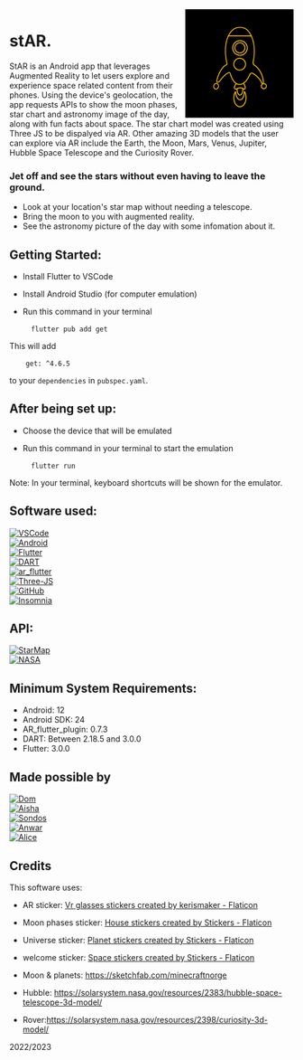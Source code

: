 <img src="android/app/src/main/res/mipmap-xxxhdpi/ic_launcher.png" align="right" />

# stAR.

StAR is an Android app that leverages Augmented Reality to let users explore and experience space related content from their phones. Using the device's geolocation, the app requests APIs to show the moon phases, star chart and astronomy image of the day, along with fun facts about space. The star chart model was created using Three JS to be dispalyed via AR. Other amazing 3D models that the user can explore via AR include the Earth, the Moon, Mars, Venus, Jupiter, Hubble Space Telescope and the Curiosity Rover.

### Jet off and see the stars without even having to leave the ground. 

+ Look at your location's star map without needing a telescope.
+ Bring the moon to you with augmented reality.
+ See the astronomy picture of the day with some infomation about it.

## Getting Started:
+ Install Flutter to VSCode
+ Install Android Studio (for computer emulation)
+ Run this command in your terminal

        flutter pub add get
This will add

        get: ^4.6.5

to your `dependencies` in `pubspec.yaml`.

## After being set up:
+ Choose the device that will be emulated 
+ Run this command in your terminal to start the emulation

        flutter run

Note: In your terminal, keyboard shortcuts will be shown for the emulator.

## Software used:
[![VSCode]][VSCode-url]
<br> [![Android]][Android-url]
<br> [![Flutter]][Flutter-url]
<br> [![DART]][DART-url]
<br> [![ar_flutter]][ar_flutter-url]
<br> [![Three-JS]][Three-JS-url]
<br> [![GitHub]][GitHub-url]
<br> [![Insomnia]][Insmonia-url]

## API:
[![StarMap]][StarMap-url]
<br> [![NASA]][NASA-url]

## Minimum System Requirements:
+ Android: 12
+ Android SDK: 24
+ AR_flutter_plugin: 0.7.3
+ DART: Between 2.18.5 and 3.0.0
+ Flutter: 3.0.0

## Made possible by
[![Dom]][Dom-url]
<br> [![Aisha]][Aisha-url]
<br> [![Sondos]][Sondos-url]
<br> [![Anwar]][Anwar]
<br> [![Alice]][Alice-url]

## Credits
This software uses:
- AR sticker: <a href="10 Free vr glasses Stickers for download in SVG, PNG formats | Flaticon" title="vr glasses stickers">Vr glasses stickers created by kerismaker - Flaticon</a>

- Moon phases sticker: <a href="407 Free house Stickers for download in SVG, PNG formats | Flaticon" title="house stickers">House stickers created by Stickers - Flaticon</a>

- Universe sticker: <a href="251 Free planet Stickers for download in SVG, PNG formats | Flaticon" title="planet stickers">Planet stickers created by Stickers - Flaticon</a>

- welcome sticker: <a href="321 Free space Stickers for download in SVG, PNG formats | Flaticon" title="space stickers">Space stickers created by Stickers - Flaticon</a>

- Moon & planets: https://sketchfab.com/minecraftnorge
- Hubble: https://solarsystem.nasa.gov/resources/2383/hubble-space-telescope-3d-model/
- Rover:https://solarsystem.nasa.gov/resources/2398/curiosity-3d-model/



[VSCode-url]: https://code.visualstudio.com/
[VSCode]: https://img.shields.io/badge/IDE-VS%20Code-blue
[Android-url]: https://developer.android.com/studio
[Android]: https://img.shields.io/badge/Emulation-Android%20Studio-brightgreen
[DART-url]: https://dart.dev/
[DART]: https://img.shields.io/badge/Programming-Dart-blue
[Flutter-url]: https://flutter.dev/
[Flutter]: https://img.shields.io/badge/UI-Flutter-blue
[ar_flutter-url]: https://pub.dev/packages/ar_flutter_plugin
[ar_flutter]: https://img.shields.io/badge/AR-ar__flutter__plugin-orange
[Insmonia-url]: https://insomnia.rest/
[Insomnia]: https://img.shields.io/badge/API%20testing-Insomnia-blueviolet
[Three-JS]:https://img.shields.io/badge/3D-Three%20JS-yellow
[Three-JS-url]:https://threejs.org/
[GitHub]:https://img.shields.io/badge/Models%20Storage-GitHub-lightgrey
[Github-url]: https://github.com/

[StarMap-url]: https://docs.astronomyapi.com/endpoints/studio/star-chart
[StarMap]: https://img.shields.io/badge/StarMap-AstronomyAPI-black
[NASA-url]: https://api.nasa.gov/
[NASA]: https://img.shields.io/badge/Star%20Facts-NASA%20API-navy

[Dom-url]: https://github.com/BaiDom
[Dom]: https://img.shields.io/badge/Cosmic%20Janitor-Dom%20Baily-blueviolet?style=for-the-badge
[Sondos-url]: https://github.com/sondos-ahmed
[Sondos]: https://img.shields.io/badge/Detective-Sondos%20Bettamer-teal?style=for-the-badge
[Aisha-url]: https://github.com/rivendellf
[Aisha]: https://img.shields.io/badge/Stargirl-Aisha%20Hamid-critical?style=for-the-badge
[Anwar-url]: https://github.com/inc-cat
[Anwar]: https://img.shields.io/badge/Chef-Anwar%20Louis-black?style=for-the-badge
[Alice-url]: https://github.com/captainread
[Alice]: https://img.shields.io/badge/Captain-Alice%20Read-pink?style=for-the-badge

2022/2023
